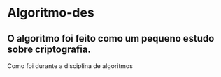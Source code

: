 # Algoritmo-des  
## O algoritmo foi feito como um pequeno estudo sobre criptografia. 

Como foi durante a disciplina de algoritmos

